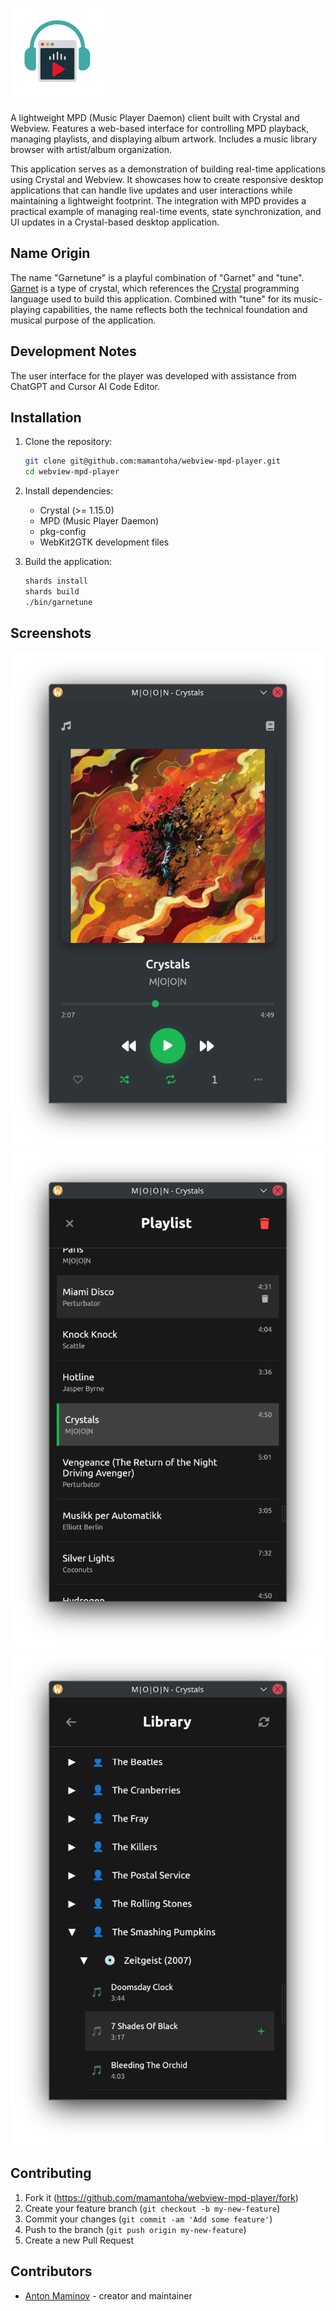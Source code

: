 <p align="left">
  <img src="https://raw.githubusercontent.com/mamantoha/webview-mpd-player/refs/heads/main/src/assets/icon.png" alt="webview-mpd-player" height="150px">
</p>

A lightweight MPD (Music Player Daemon) client built with Crystal and Webview. Features a web-based interface for controlling MPD playback, managing playlists, and displaying album artwork. Includes a music library browser with artist/album organization.

This application serves as a demonstration of building real-time applications using Crystal and Webview. It showcases how to create responsive desktop applications that can handle live updates and user interactions while maintaining a lightweight footprint. The integration with MPD provides a practical example of managing real-time events, state synchronization, and UI updates in a Crystal-based desktop application.

## Name Origin

The name "Garnetune" is a playful combination of "Garnet" and "tune". [Garnet](https://en.wikipedia.org/wiki/Garnet) is a type of crystal, which references the [Crystal](https://crystal-lang.org/) programming language used to build this application. Combined with "tune" for its music-playing capabilities, the name reflects both the technical foundation and musical purpose of the application.

## Development Notes

The user interface for the player was developed with assistance from ChatGPT and Cursor AI Code Editor.

## Installation

1. Clone the repository:
   ```bash
   git clone git@github.com:mamantoha/webview-mpd-player.git
   cd webview-mpd-player
   ```

2. Install dependencies:
   - Crystal (>= 1.15.0)
   - MPD (Music Player Daemon)
   - pkg-config
   - WebKit2GTK development files

3. Build the application:
   ```bash
   shards install
   shards build
   ./bin/garnetune
   ```

## Screenshots

![Player](src/assets/screenshots/player.png)
![Playlist](src/assets/screenshots/playlist.png)
![Library](src/assets/screenshots/library.png)

## Contributing

1. Fork it (<https://github.com/mamantoha/webview-mpd-player/fork>)
2. Create your feature branch (`git checkout -b my-new-feature`)
3. Commit your changes (`git commit -am 'Add some feature'`)
4. Push to the branch (`git push origin my-new-feature`)
5. Create a new Pull Request

## Contributors

- [Anton Maminov](https://github.com/mamantoha) - creator and maintainer
